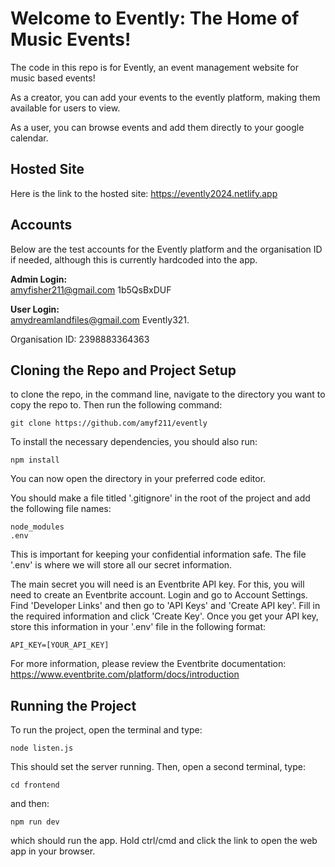 # Welcome to Evently: The Home of Music Events!

The code in this repo is for Evently, an event management website for music based events!

As a creator, you can add your events to the evently platform, making them available for users to view.

As a user, you can browse events and add them directly to your google calendar.

## Hosted Site

Here is the link to the hosted site: https://evently2024.netlify.app

## Accounts

Below are the test accounts for the Evently platform and the organisation ID if needed, although this is currently hardcoded into the app.

**Admin Login:**   
amyfisher211@gmail.com 
1b5QsBxDUF

**User Login:**   
amydreamlandfiles@gmail.com 
Evently321.

Organisation ID: 2398883364363

## Cloning the Repo and Project Setup

to clone the repo, in the command line, navigate to the directory you want to copy the repo to. Then run the following command:

`git clone https://github.com/amyf211/evently`

To install the necessary dependencies, you should also run:

`npm install`

You can now open the directory in your preferred code editor.

You should make a file titled '.gitignore' in the root of the project and add the following file names:

```
node_modules
.env
```

This is important for keeping your confidential information safe. The file '.env' is where we will store all our secret information.

The main secret you will need is an Eventbrite API key. For this, you will need to create an Eventbrite account. Login and go to Account Settings. Find 'Developer Links' and then go to 'API Keys' and 'Create API key'. Fill in the required information and click 'Create Key'. Once you get your API key, store this information in your '.env' file in the following format:

```
API_KEY=[YOUR_API_KEY]
```
For more information, please review the Eventbrite documentation: https://www.eventbrite.com/platform/docs/introduction

## Running the Project
To run the project, open the terminal and type: 

`node listen.js`

This should set the server running. Then, open a second terminal, type:

`cd frontend`

and then:

`npm run dev`

which should run the app. Hold ctrl/cmd and click the link to open the web app in your browser.